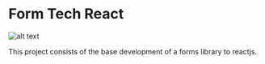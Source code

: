 # Form Tech React

![alt text](https://preview.ibb.co/dKHgTp/Form-Tech-Logo.png)

This project consists of the base development of a forms library to reactjs.
